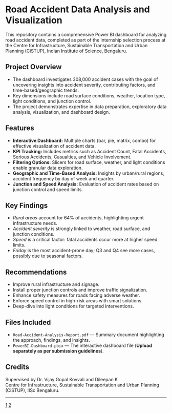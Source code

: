 # Road Accident Data Analysis and Visualization

This repository contains a comprehensive Power BI dashboard for analyzing road accident data, completed as part of the internship selection process at the Centre for Infrastructure, Sustainable Transportation and Urban Planning (CiSTUP), Indian Institute of Science, Bengaluru.

## Project Overview

- The dashboard investigates 308,000 accident cases with the goal of uncovering insights into accident severity, contributing factors, and time-based/geographic trends.
- Key dimensions include road surface conditions, weather, location type, light conditions, and junction control.
- The project demonstrates expertise in data preparation, exploratory data analysis, visualization, and dashboard design.

## Features

- **Interactive Dashboard:** Multiple charts (bar, pie, matrix, combo) for effective visualization of accident data.
- **KPI Tracking:** Includes metrics such as Accident Count, Fatal Accidents, Serious Accidents, Casualties, and Vehicle Involvement.
- **Filtering Options:** Slicers for road surface, weather, and light conditions enable granular data exploration.
- **Geographic and Time-Based Analysis:** Insights by urban/rural regions, accident frequency by day of week and quarter.
- **Junction and Speed Analysis:** Evaluation of accident rates based on junction control and speed limits.

## Key Findings

- _Rural areas_ account for 64% of accidents, highlighting urgent infrastructure needs.
- _Accident severity_ is strongly linked to weather, road surface, and junction conditions.
- _Speed_ is a critical factor: fatal accidents occur more at higher speed limits.
- _Friday_ is the most accident-prone day; Q3 and Q4 see more cases, possibly due to seasonal factors.

## Recommendations

- Improve rural infrastructure and signage.
- Install proper junction controls and improve traffic signalization.
- Enhance safety measures for roads facing adverse weather.
- Enforce speed control in high-risk areas with smart solutions.
- Deep-dive into light conditions for targeted interventions.

## Files Included

- `Road-Accident-Analysis-Report.pdf` — Summary document highlighting the approach, findings, and insights.
- `PowerBI-Dashboard.pbix` — The interactive dashboard file (**Upload separately as per submission guidelines**).

## Credits

Supervised by Dr. Vijay Gopal Kovvali and Dileepan K  
Centre for Infrastructure, Sustainable Transportation and Urban Planning (CiSTUP), IISc Bengaluru.

***

[1](https://ppl-ai-file-upload.s3.amazonaws.com/web/direct-files/attachments/112310428/61102e36-a2c4-4ba1-a827-04cf254bbfb0/Road-Accident-Analysis-Report.pdf)
[2](https://ppl-ai-file-upload.s3.amazonaws.com/web/direct-files/attachments/112310428/800dbb9e-86ae-49dc-abe2-1b0b7323f3ba/Round1_Internship-Position-in-Data-Analysis-and-Visualization.pdf)

